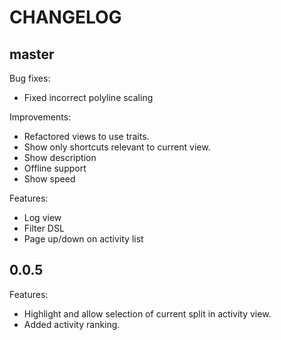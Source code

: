 CHANGELOG
=========

## master

Bug fixes:

- Fixed incorrect polyline scaling

Improvements:

- Refactored views to use traits.
- Show only shortcuts relevant to current view.
- Show description
- Offline support
- Show speed

Features:

- Log view
- Filter DSL
- Page up/down on activity list

## 0.0.5

Features:

- Highlight and allow selection of current split in activity view.
- Added activity ranking.
